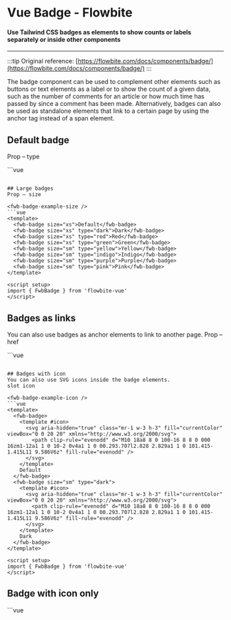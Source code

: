 <script setup>
import FwbBadgeExample from './badge/examples/FwbBadgeExample.vue'
import FwbBadgeExampleSize from './badge/examples/FwbBadgeExampleSize.vue'
import FwbBadgeExampleLink from './badge/examples/FwbBadgeExampleLink.vue'
import FwbBadgeExampleIcon from './badge/examples/FwbBadgeExampleIcon.vue'
import FwbBadgeExampleIconOnly from './badge/examples/FwbBadgeExampleIconOnly.vue'
</script>
# Vue Badge - Flowbite

#### Use Tailwind CSS badges as elements to show counts or labels separately or inside other components
---

:::tip
Original reference: [https://flowbite.com/docs/components/badge/](https://flowbite.com/docs/components/badge/)
:::

The badge component can be used to complement other elements such as buttons or text elements as a label or to show the count of a given data, such as the number of comments for an article or how much time has passed by since a comment has been made.
Alternatively, badges can also be used as standalone elements that link to a certain page by using the anchor tag instead of a span element.

## Default badge
Prop – type

<fwb-badge-example />
```vue
<template>
  <fwb-badge>Default</fwb-badge>
  <fwb-badge type="dark">Dark</fwb-badge>
  <fwb-badge type="red">Red</fwb-badge>
  <fwb-badge type="green">Green</fwb-badge>
  <fwb-badge type="yellow">Yellow</fwb-badge>
  <fwb-badge type="indigo">Indigo</fwb-badge>
  <fwb-badge type="purple">Purple</fwb-badge>
  <fwb-badge type="pink">Pink</fwb-badge>
</template>

<script setup>
import { FwbBadge } from 'flowbite-vue'
</script>
```

## Large badges
Prop – size

<fwb-badge-example-size />
```vue
<template>
  <fwb-badge size="xs">Default</fwb-badge>
  <fwb-badge size="xs" type="dark">Dark</fwb-badge>
  <fwb-badge size="xs" type="red">Red</fwb-badge>
  <fwb-badge size="xs" type="green">Green</fwb-badge>
  <fwb-badge size="sm" type="yellow">Yellow</fwb-badge>
  <fwb-badge size="sm" type="indigo">Indigo</fwb-badge>
  <fwb-badge size="sm" type="purple">Purple</fwb-badge>
  <fwb-badge size="sm" type="pink">Pink</fwb-badge>
</template>

<script setup>
import { FwbBadge } from 'flowbite-vue'
</script>
```

## Badges as links
You can also use badges as anchor elements to link to another page.
Prop – href

<fwb-badge-example-link />
```vue
<template>
  <fwb-badge href="#">
    Link
  </fwb-badge>
  <fwb-badge href="#" size="sm">
    Link small
  </fwb-badge>
</template>

<script setup>
import { FwbBadge } from 'flowbite-vue'
</script>
```

## Badges with icon
You can also use SVG icons inside the badge elements.
slot icon

<fwb-badge-example-icon />
```vue
<template>
  <fwb-badge>
    <template #icon>
      <svg aria-hidden="true" class="mr-1 w-3 h-3" fill="currentColor" viewBox="0 0 20 20" xmlns="http://www.w3.org/2000/svg">
        <path clip-rule="evenodd" d="M10 18a8 8 0 100-16 8 8 0 000 16zm1-12a1 1 0 10-2 0v4a1 1 0 00.293.707l2.828 2.829a1 1 0 101.415-1.415L11 9.586V6z" fill-rule="evenodd" />
      </svg>
    </template>
    Default
  </fwb-badge>
  <fwb-badge size="sm" type="dark">
    <template #icon>
      <svg aria-hidden="true" class="mr-1 w-3 h-3" fill="currentColor" viewBox="0 0 20 20" xmlns="http://www.w3.org/2000/svg">
        <path clip-rule="evenodd" d="M10 18a8 8 0 100-16 8 8 0 000 16zm1-12a1 1 0 10-2 0v4a1 1 0 00.293.707l2.828 2.829a1 1 0 101.415-1.415L11 9.586V6z" fill-rule="evenodd" />
      </svg>
    </template>
    Dark
  </fwb-badge>
</template>

<script setup>
import { FwbBadge } from 'flowbite-vue'
</script>
```

## Badge with icon only

<fwb-badge-example-icon-only />
```vue
<template>
  <fwb-badge>
    <template #icon>
      <svg aria-hidden="true" class="w-5 h-5" fill="currentColor" viewBox="0 0 20 20" xmlns="http://www.w3.org/2000/svg">
        <path clip-rule="evenodd" d="M10 18a8 8 0 100-16 8 8 0 000 16zm1-12a1 1 0 10-2 0v4a1 1 0 00.293.707l2.828 2.829a1 1 0 101.415-1.415L11 9.586V6z" fill-rule="evenodd" />
      </svg>
    </template>
  </fwb-badge>
  <fwb-badge type="dark">
    <template #icon>
      <svg aria-hidden="true" class="w-5 h-5" fill="currentColor" viewBox="0 0 20 20" xmlns="http://www.w3.org/2000/svg">
        <path clip-rule="evenodd" d="M10 18a8 8 0 100-16 8 8 0 000 16zm1-12a1 1 0 10-2 0v4a1 1 0 00.293.707l2.828 2.829a1 1 0 101.415-1.415L11 9.586V6z" fill-rule="evenodd" />
      </svg>
    </template>
  </fwb-badge>
  <fwb-badge size="sm" type="green">
    <template #icon>
      <svg aria-hidden="true" class="w-5 h-5" fill="currentColor" viewBox="0 0 20 20" xmlns="http://www.w3.org/2000/svg">
        <path clip-rule="evenodd" d="M10 18a8 8 0 100-16 8 8 0 000 16zm1-12a1 1 0 10-2 0v4a1 1 0 00.293.707l2.828 2.829a1 1 0 101.415-1.415L11 9.586V6z" fill-rule="evenodd" />
      </svg>
    </template>
  </fwb-badge>
</template>

<script setup>
import { FwbBadge } from 'flowbite-vue'
</script>
```
